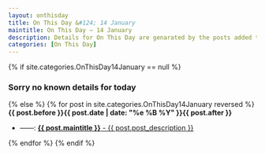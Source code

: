 ```yaml
---
layout: onthisday
title: On This Day &#124; 14 January
maintitle: On This Day — 14 January
description: Details for On This Day are genarated by the posts added to the website so the content is subject to changes/updates over time.
categories: [On This Day]
---
```


{% if site.categories.OnThisDay14January == null %}
<h3>Sorry no known details for today</h3>
{% else %}
{% for post in site.categories.OnThisDay14January reversed %}
<strong>{{ post.before }}{{ post.date | date: "%e %B %Y" }}{{ post.after }}</strong>
<ul>
<li> ——: <a class="{{ post.class }}" href="{{ post.url }}"><strong>{{ post.maintitle }}</strong> - {{ post.post_description }}</a></li>
</ul>
{% endfor %}
{% endif %}

